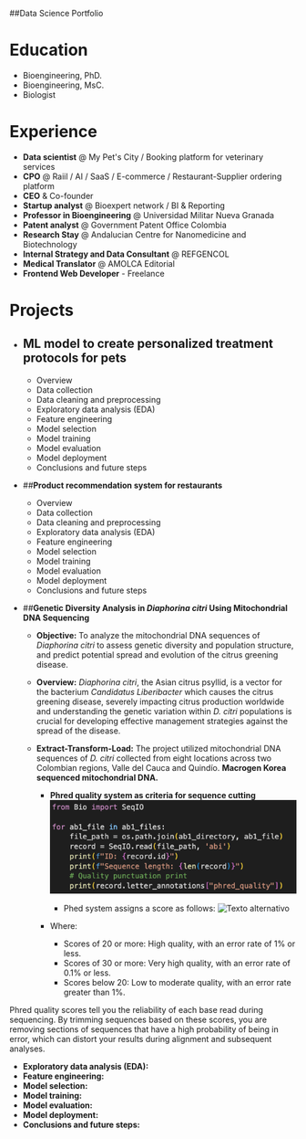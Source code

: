 ##Data Science Portfolio

# Education

- Bioengineering, PhD.
- Bioengineering, MsC.
- Biologist

# Experience

+ **Data scientist** @ My Pet's City / Booking platform for veterinary services
+ **CPO** @ Raiil / AI / SaaS / E-commerce / Restaurant-Supplier ordering platform
+ **CEO** & Co-founder
+ **Startup analyst** @ Bioexpert network / BI & Reporting
+ **Professor in Bioengineering** @ Universidad Militar Nueva Granada
+ **Patent analyst** @ Government Patent Office Colombia
+ **Research Stay** @ Andalucian Centre for Nanomedicine and Biotechnology
+ **Internal Strategy and Data Consultant** @ REFGENCOL
+ **Medical Translator** @ AMOLCA Editorial
+ **Frontend Web Developer** - Freelance

# Projects
+ ## **ML model to create personalized treatment protocols for pets**
  + Overview
  + Data collection
  + Data cleaning and preprocessing
  + Exploratory data analysis (EDA)
  + Feature engineering
  + Model selection
  + Model training
  + Model evaluation
  + Model deployment
  + Conclusions and future steps
    
+ ##**Product recommendation system for restaurants**
  + Overview
  + Data collection
  + Data cleaning and preprocessing
  + Exploratory data analysis (EDA)
  + Feature engineering
  + Model selection
  + Model training
  + Model evaluation
  + Model deployment
  + Conclusions and future steps

+ ##**Genetic Diversity Analysis in _Diaphorina citri_ Using Mitochondrial DNA Sequencing**
  + **Objective:** To analyze the mitochondrial DNA sequences of _Diaphorina citri_ to assess genetic diversity and population structure, and predict potential spread and evolution of the citrus greening disease.
    
  + **Overview:** _Diaphorina citri_, the Asian citrus psyllid, is a vector for the bacterium _Candidatus Liberibacter_ which causes the citrus greening disease, severely impacting citrus production worldwide and understanding the genetic variation within _D. citri_ populations is crucial for developing effective management strategies against the spread of the disease.
    
  + **Extract-Transform-Load:** The project utilized mitochondrial DNA sequences of _D. citri_ collected from eight locations across two Colombian regions, Valle del Cauca and Quindío. **Macrogen Korea sequenced mitochondrial DNA.**
    + **Phred quality system as criteria for sequence cutting**
      ![Texto alternativo](/assets/img/prhed_punctuation.png)
      
      + Phed system assigns a score as follows:
      ![Texto alternativo](/assets/img/prhed_results.png)
    + Where:
      + Scores of 20 or more: High quality, with an error rate of 1% or less.
      + Scores of 30 or more: Very high quality, with an error rate of 0.1% or less.
      + Scores below 20: Low to moderate quality, with an error rate greater than 1%.

Phred quality scores tell you the reliability of each base read during sequencing. By trimming sequences based on these scores, you are removing sections of sequences that have a high probability of being in error, which can distort your results during alignment and subsequent analyses.

  + **Exploratory data analysis (EDA):**
  + **Feature engineering:**
  + **Model selection:**
  + **Model training:**
  + **Model evaluation:**
  + **Model deployment:**
  + **Conclusions and future steps:**


